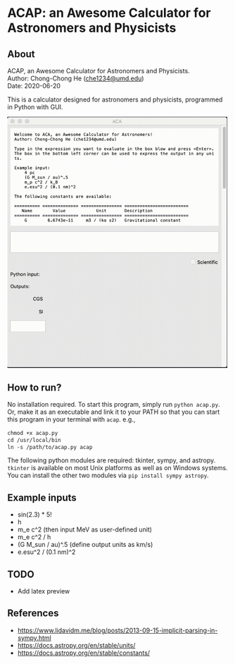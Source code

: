 # ACAP: an Awesome Calculator for Astronomers and Physicists

## About

ACAP, an Awesome Calculator for Astronomers and Physicists.  
Author: Chong-Chong He (che1234@umd.edu)  
Date: 2020-06-20

This is a calculator designed for astronomers and physicists,
programmed in Python with GUI.

<img src="./demo-fast.gif" width="500">

## How to run?

No installation required. To start this program, simply run `python
acap.py`. Or, make it as an executable and link it to your PATH so that
you can start this program in your terminal with `acap`. e.g.,

```
chmod +x acap.py
cd /usr/local/bin
ln -s /path/to/acap.py acap
```

The following python modules are required: tkinter, sympy, and
astropy. `tkinter` is available on most Unix platforms as well as on
Windows systems. You can install the other two modules via `pip
install sympy astropy`.

## Example inputs

- sin(2.3) * 5!
- h
- m_e c^2  (then input MeV as user-defined unit)
- m_e c^2 / h  
- (G M_sun / au)^.5 (define output units as km/s)
- e.esu^2 / (0.1 nm)^2

## TODO

- Add latex preview

## References

- https://www.lidavidm.me/blog/posts/2013-09-15-implicit-parsing-in-sympy.html
- https://docs.astropy.org/en/stable/units/
- https://docs.astropy.org/en/stable/constants/

